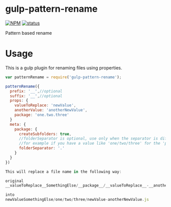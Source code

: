 # gulp-pattern-rename

[![NPM](https://nodei.co/npm/gulp-pattern-rename.png?downloads=true&downloadRank=true&stars=true)](https://nodei.co/npm/gulp-pattern-rename/)
[![status](https://secure.travis-ci.org/drginm/gulp-pattern-rename.png?branch=master)](https://travis-ci.org/drginm/gulp-pattern-rename)

Pattern based rename

# Usage
This is a gulp plugin for renaming files using properties.

```javascript
var patternRename = require('gulp-pattern-rename');

patternRename({
  prefix: '__',//optional
  suffix: '__',//optional
  props: {
    valueToReplace: 'newValue',
    anotherValue: 'anotherNewValue',
    package: 'one.two.three'
  }
  meta: {
    package: {
      createSubfolders: true,
      //folderSeparator is optional, use only when the separator is different from the one provided here
      //for example if you have a value like 'one/two/three' for the 'package' property, then you should use '/' for the folderSeparator
      folderSeparator: '.'
    }
  }
})

This will replace a file name in the following way:

original
__valueToReplace__SomethingElse/__package__/__valueToReplace__-__anotherValue__.js

into
newValueSomethingElse/one/two/three/newValue-anotherNewValue.js
